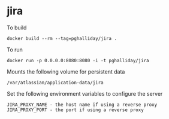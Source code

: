 # jira

To build

```
docker build --rm --tag=pghalliday/jira .
```

To run

```
docker run -p 0.0.0.0:8080:8080 -i -t pghalliday/jira
```

Mounts the following volume for persistent data

```
/var/atlassian/application-data/jira 
```

Set the following environment variables to configure the server

```
JIRA_PROXY_NAME - the host name if using a reverse proxy
JIRA_PROXY_PORT - the port if using a reverse proxy
```
